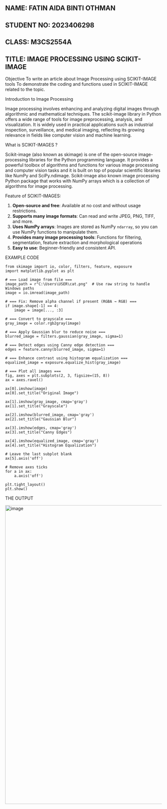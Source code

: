 ## NAME: FATIN AIDA BINTI OTHMAN
## STUDENT NO: 2023406298
## CLASS: M3CS2554A
## TITLE: IMAGE PROCESSING USING SCIKIT-IMAGE

Objective
To write an article about Image Processing using SCIKIT-IMAGE tools
To demonstrate the coding and functions used in SCIKIT-IMAGE related to the topic.

Introduction to Image Processing

Image processing involves enhancing and analyzing digital images through algorithmic and mathematical techniques. The scikit-image library in Python offers a wide range of tools for image preprocessing, analysis, and visualization. It is widely used in practical applications such as industrial inspection, surveillance, and medical imaging, reflecting its growing relevance in fields like computer vision and machine learning.

What is SCIKIT-IMAGES ?

Scikit-image (also known as skimage) is one of the open-source image-processing libraries for the Python programming language. It provides a powerful toolbox of algorithms and functions for various image processing and computer vision tasks and it is built on top of popular scientific libraries like NumPy and SciPy.ndimage. Scikit-image also known image processing Python package that works with NumPy arrays which is a collection of algorithms for image processing.

Feature of SCIKIT-IMAGES:

1. **Open-source and free**:  Available at no cost and without usage restrictions.
2. **Supports many image formats**: Can read and write JPEG, PNG, TIFF, and more.
3. **Uses NumPy arrays**: Images are stored as NumPy `ndarray`, so you can use NumPy functions to manipulate them.
4. **Provides many image processing tools**: Functions for filtering, segmentation, feature extraction and morphological operations
5. **Easy to use**: Beginner-friendly and consistent API.


EXAMPLE CODE 

```
from skimage import io, color, filters, feature, exposure
import matplotlib.pyplot as plt

# === Load image from file ===
image_path = r"C:\Users\USER\cat.png"  # Use raw string to handle Windows paths
image = io.imread(image_path)

# === Fix: Remove alpha channel if present (RGBA → RGB) ===
if image.shape[-1] == 4:
    image = image[..., :3]

# === Convert to grayscale ===
gray_image = color.rgb2gray(image)

# === Apply Gaussian blur to reduce noise ===
blurred_image = filters.gaussian(gray_image, sigma=1)

# === Detect edges using Canny edge detection ===
edges = feature.canny(blurred_image, sigma=1)

# === Enhance contrast using histogram equalization ===
equalized_image = exposure.equalize_hist(gray_image)

# === Plot all images ===
fig, axes = plt.subplots(2, 3, figsize=(15, 8))
ax = axes.ravel()

ax[0].imshow(image)
ax[0].set_title("Original Image")

ax[1].imshow(gray_image, cmap='gray')
ax[1].set_title("Grayscale")

ax[2].imshow(blurred_image, cmap='gray')
ax[2].set_title("Gaussian Blur")

ax[3].imshow(edges, cmap='gray')
ax[3].set_title("Canny Edges")

ax[4].imshow(equalized_image, cmap='gray')
ax[4].set_title("Histogram Equalization")

# Leave the last subplot blank
ax[5].axis('off')

# Remove axes ticks
for a in ax:
    a.axis('off')

plt.tight_layout()
plt.show()
```

THE OUTPUT

<img width="960" alt="image" src="https://github.com/user-attachments/assets/348f1480-b9d5-48ab-b995-2f6f87686e88" />

